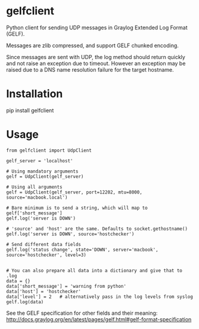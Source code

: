 gelfclient
======

Python client for sending UDP messages in Graylog Extended Log Format (GELF).

Messages are zlib compressed, and support GELF chunked encoding.

Since messages are sent with UDP, the log method should return quickly and not raise an exception due to timeout. However an exception may be raised due to a DNS name resolution failure for the target hostname.


Installation
======
pip install gelfclient


Usage
======
```
from gelfclient import UdpClient

gelf_server = 'localhost'

# Using mandatory arguments
gelf = UdpClient(gelf_server)

# Using all arguments
gelf = UdpClient(gelf_server, port=12202, mtu=8000, source='macbook.local')

# Bare minimum is to send a string, which will map to gelf['short_message']
gelf.log('server is DOWN')

# 'source' and 'host' are the same. Defaults to socket.gethostname()
gelf.log('server is DOWN', source='hostchecker')

# Send different data fields
gelf.log('status change', state='DOWN', server='macbook', source='hostchecker', level=3)


# You can also prepare all data into a dictionary and give that to .log
data = {}
data['short_message'] = 'warning from python'
data['host'] = 'hostchecker'
data['level'] = 2   # alternatively pass in the log levels from syslog
gelf.log(data)
```

See the GELF specification for other fields and their meaning: 
http://docs.graylog.org/en/latest/pages/gelf.html#gelf-format-specification
